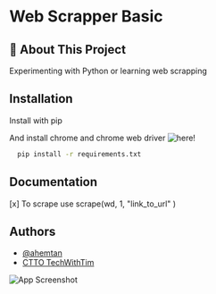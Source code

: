 # Web Scrapper Basic
## 🚀 About This Project
Experimenting with Python or learning web scrapping


## Installation

Install with pip

And install chrome and chrome web driver
![here!](https://chromedriver.chromium.org/downloads)

```bash
  pip install -r requirements.txt

```
    
## Documentation
[x] To scrape use scrape(wd, 1, "link_to_url" ) 


## Authors
- [@ahemtan](https://www.github.com/ahemtan)
- [CTTO TechWithTim](https://www.youtube.com/@TechWithTim)


![App Screenshot](https://media.tenor.com/nBDDUnOctDEAAAAd/hecker.gif)

